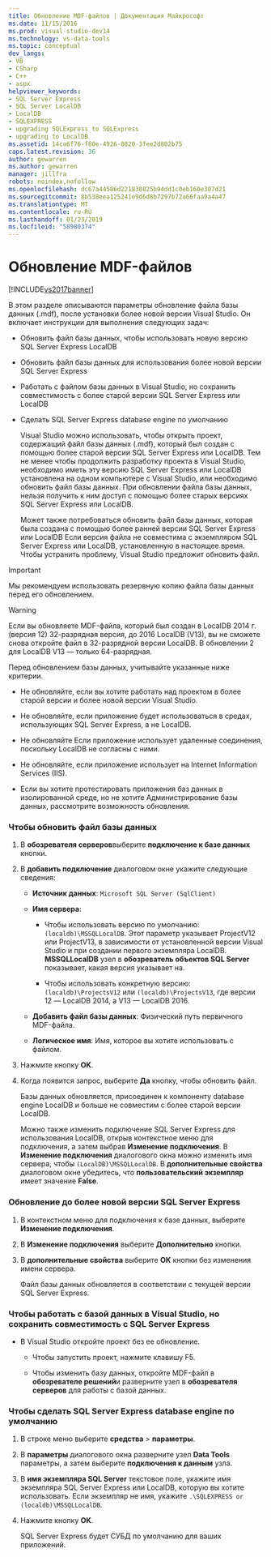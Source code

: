 ```yaml
---
title: Обновление MDF-файлов | Документация Майкрософт
ms.date: 11/15/2016
ms.prod: visual-studio-dev14
ms.technology: vs-data-tools
ms.topic: conceptual
dev_langs:
- VB
- CSharp
- C++
- aspx
helpviewer_keywords:
- SQL Server Express
- SQL Server LocalDB
- LocalDB
- SQLEXPRESS
- upgrading SQLExpress to SQLExpress
- upgrading to LocalDB
ms.assetid: 14ca6f76-f80e-4926-8020-3fee2d802b75
caps.latest.revision: 36
author: gewarren
ms.author: gewarren
manager: jillfra
robots: noindex,nofollow
ms.openlocfilehash: dc67a44586d221830825b94dd1c0eb160e307d21
ms.sourcegitcommit: 8b538eea125241e9d6d8b7297b72a66faa9a4a47
ms.translationtype: MT
ms.contentlocale: ru-RU
ms.lasthandoff: 01/23/2019
ms.locfileid: "58980374"
---
```

# <a name="upgrade-mdf-files"></a>Обновление MDF-файлов
[!INCLUDE[vs2017banner](../includes/vs2017banner.md)]

  
В этом разделе описываются параметры обновление файла базы данных (.mdf), после установки более новой версии Visual Studio. Он включает инструкции для выполнения следующих задач:  
  
- Обновить файл базы данных, чтобы использовать новую версию SQL Server Express LocalDB  
  
- Обновить файл базы данных для использования более новой версии SQL Server Express  
  
- Работать с файлом базы данных в Visual Studio, но сохранить совместимость с более старой версии SQL Server Express или LocalDB  
  
- Сделать SQL Server Express database engine по умолчанию  
  
  Visual Studio можно использовать, чтобы открыть проект, содержащий файл базы данных (.mdf), который был создан с помощью более старой версии SQL Server Express или LocalDB. Тем не менее чтобы продолжить разработку проекта в Visual Studio, необходимо иметь эту версию SQL Server Express или LocalDB установлена на одном компьютере с Visual Studio, или необходимо обновить файл базы данных. При обновлении файла базы данных, нельзя получить к ним доступ с помощью более старых версиях SQL Server Express или LocalDB.  
  
  Может также потребоваться обновить файл базы данных, которая была создана с помощью более ранней версии SQL Server Express или LocalDB Если версия файла не совместима с экземпляром SQL Server Express или LocalDB, установленную в настоящее время. Чтобы устранить проблему, Visual Studio предложит обновить файл.  
  
> [!IMPORTANT]
>  Мы рекомендуем использовать резервную копию файла базы данных перед его обновлением.  
  
> [!WARNING]
>  Если вы обновляете MDF-файла, который был создан в LocalDB 2014 г. (версия 12) 32-разрядная версия, до 2016 LocalDB (V13), вы не сможете снова откройте файл в 32-разрядной версии LocalDB.  В обновлении 2 для LocalDB V13 — только 64-разрядная.  
  
 Перед обновлением базы данных, учитывайте указанные ниже критерии.  
  
-   Не обновляйте, если вы хотите работать над проектом в более старой версии и более новой версии Visual Studio.  
  
-   Не обновляйте, если приложение будет использоваться в средах, использующих SQL Server Express, а не LocalDB.  
  
-   Не обновляйте Если приложение использует удаленные соединения, поскольку LocalDB не согласны с ними.  
  
-   Не обновляйте, если приложение использует на Internet Information Services (IIS).  
  
-   Если вы хотите протестировать приложения баз данных в изолированной среде, но не хотите Администрирование базы данных, рассмотрите возможность обновления.  
  
### <a name="to-upgrade-a-database-file"></a>Чтобы обновить файл базы данных  
  
1. В **обозревателя серверов**выберите **подключение к базе данных** кнопки.  
  
2. В **добавить подключение** диалоговом окне укажите следующие сведения:  
  
   -   **Источник данных**: `Microsoft SQL Server (SqlClient)`  
  
   -   **Имя сервера**:  
  
       -   Чтобы использовать версию по умолчанию: `(localdb)\MSSQLLocalDB`.  Этот параметр указывает ProjectV12 или ProjectV13, в зависимости от установленной версии Visual Studio и при создании первого экземпляра LocalDB. **MSSQLLocalDB** узел в **обозреватель объектов SQL Server** показывает, какая версия указывает на.  
  
       -   Чтобы использовать конкретную версию: `(localdb)\ProjectsV12` или `(localdb)\ProjectsV13`, где версии 12 — LocalDB 2014, а V13 — LocalDB 2016.  
  
   -   **Добавить файл базы данных**: Физический путь первичного MDF-файла.  
  
   -   **Логическое имя**: Имя, которое вы хотите использовать с файлом.  
  
3. Нажмите кнопку **OK**.  
  
4. Когда появится запрос, выберите **Да** кнопку, чтобы обновить файл.  
  
   Базы данных обновляется, присоединен к компоненту database engine LocalDB и больше не совместим с более старой версии LocalDB.  
  
   Можно также изменить подключение SQL Server Express для использования LocalDB, открыв контекстное меню для подключения, а затем выбрав **Изменение подключения**. В **Изменение подключения** диалогового окна можно изменить имя сервера, чтобы `(LocalDB)\MSSQLLocalDB`. В **дополнительные свойства** диалоговом окне убедитесь, что **пользовательский экземпляр** имеет значение **False**.  
  
### <a name="to-upgrade-to-a-newer-version-of-sql-server-express"></a>Обновление до более новой версии SQL Server Express  
  
1. В контекстном меню для подключения к базе данных, выберите **Изменение подключения**.  
  
2. В **Изменение подключения** выберите **Дополнительно** кнопки.  
  
3. В **дополнительные свойства** выберите **ОК** кнопки без изменения имени сервера.  
  
   Файл базы данных обновляется в соответствии с текущей версии SQL Server Express.  
  
### <a name="to-work-with-the-database-in-visual-studio-but-retain-compatibility-with-sql-server-express"></a>Чтобы работать с базой данных в Visual Studio, но сохранить совместимость с SQL Server Express  
  
-   В Visual Studio откройте проект без ее обновление.  
  
    -   Чтобы запустить проект, нажмите клавишу F5.  
  
    -   Чтобы изменить базу данных, откройте MDF-файл в **обозревателе решений**и разверните узел в **обозревателя серверов** для работы с базой данных.  
  
### <a name="to-make-sql-server-express-the-default-database-engine"></a>Чтобы сделать SQL Server Express database engine по умолчанию  
  
1. В строке меню выберите **средства** > **параметры**.  
  
2. В **параметры** диалогового окна разверните узел **Data Tools** параметры, а затем выберите **подключения к данным** узла.  
  
3. В **имя экземпляра SQL Server** текстовое поле, укажите имя экземпляра SQL Server Express или LocalDB, которую вы хотите использовать. Если экземпляр не имя, укажите `.\SQLEXPRESS or (localdb)\MSSQLLocalDB`.  
  
4. Нажмите кнопку **OK**.  
  
   SQL Server Express будет СУБД по умолчанию для ваших приложений.  